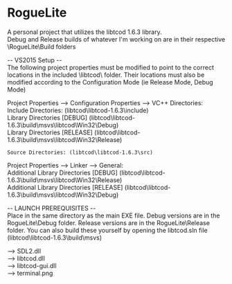 # RogueLite
A personal project that utilizes the libtcod 1.6.3 library.  
Debug and Release builds of whatever I'm working on are in their respective \RogueLite\Build folders  
  
-- VS2015 Setup --  
The following project properties must be modified to point to the correct locations in the included \libtcod\ folder. Their locations must also be modified according to the Configuration Mode (ie Release Mode, Debug Mode)  
  
Project Properties --> Configuration Properties --> VC++ Directories:  
    Include Directories: (libtcod\libtcod-1.6.3\include)  
    Library Directories [DEBUG] (libtcod\libtcod-1.6.3\build\msvs\libtcod\Win32\Debug)  
    Library Directories [RELEASE] (libtcod\libtcod-1.6.3\build\msvs\libtcod\Win32\Release)  
  
	Source Directories: (libtcod\libtcod-1.6.3\src)  
  
Project Properties --> Linker --> General:  
    Additional Library Directories [DEBUG] (libtcod\libtcod-1.6.3\build\msvs\libtcod\Win32\Release)  
    Additional Library Directories [RELEASE] (libtcod\libtcod-1.6.3\build\msvs\libtcod\Win32\Debug)  
  
  
-- LAUNCH PREREQUISITES --  
Place in the same directory as the main EXE file. Debug versions are in the RogueLite\Debug folder. Release versions are in the RogueLite\Release folder. You can also build these yourself by opening the libtcod.sln file (libtcod\libtcod-1.6.3\build\msvs)  
  
--> SDL2.dll  
--> libtcod.dll   
--> libtcod-gui.dll  
--> terminal.png  